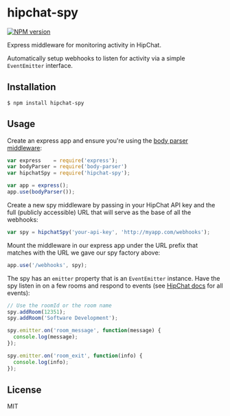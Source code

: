 # hipchat-spy

[![NPM version](https://badge.fury.io/js/hipchat-spy.png)](http://badge.fury.io/js/hipchat-spy)

Express middleware for monitoring activity in HipChat.

Automatically setup webhooks to listen for activity via a simple `EventEmitter`
interface.

## Installation

```
$ npm install hipchat-spy
```

## Usage

Create an express app and ensure you're using the [body parser
middleware](https://github.com/expressjs/body-parser):

```javascript
var express    = require('express');
var bodyParser = require('body-parser')
var hipchatSpy = require('hipchat-spy');

var app = express();
app.use(bodyParser());
```

Create a new spy middleware by passing in your HipChat API key and the full
(publicly accessible) URL that will serve as the base of all the webhooks:

```javascript
var spy = hipchatSpy('your-api-key', 'http://myapp.com/webhooks');
```

Mount the middleware in our express app under the URL prefix that matches with
the URL we gave our spy factory above:

```javascript
app.use('/webhooks', spy);
```

The spy has an `emitter` property that is an `EventEmitter` instance. Have the
spy listen in on a few rooms and respond to events (see [HipChat
docs](https://www.hipchat.com/docs/apiv2/webhooks) for all events):

```javascript
// Use the roomId or the room name
spy.addRoom(12351);
spy.addRoom('Software Development');

spy.emitter.on('room_message', function(message) {
  console.log(message);
});

spy.emitter.on('room_exit', function(info) {
  console.log(info);
});
```

## License

MIT


